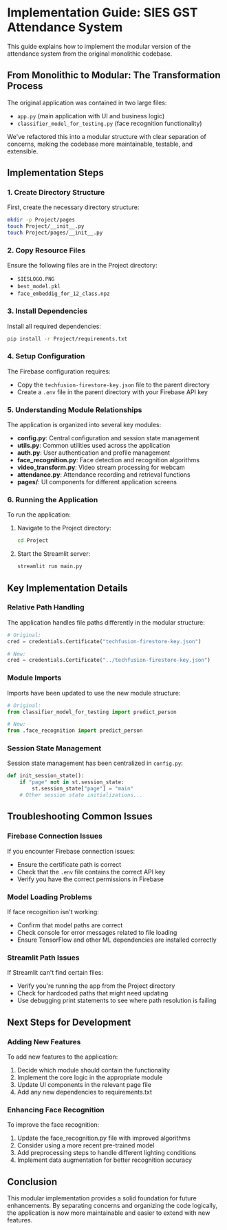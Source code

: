 # Implementation Guide: SIES GST Attendance System

This guide explains how to implement the modular version of the attendance system from the original monolithic codebase.

## From Monolithic to Modular: The Transformation Process

The original application was contained in two large files:
- `app.py` (main application with UI and business logic)
- `classifier_model_for_testing.py` (face recognition functionality)

We've refactored this into a modular structure with clear separation of concerns, making the codebase more maintainable, testable, and extensible.

## Implementation Steps

### 1. Create Directory Structure

First, create the necessary directory structure:

```bash
mkdir -p Project/pages
touch Project/__init__.py
touch Project/pages/__init__.py
```

### 2. Copy Resource Files

Ensure the following files are in the Project directory:
- `SIESLOGO.PNG`
- `best_model.pkl`
- `face_embeddig_for_12_class.npz`

### 3. Install Dependencies

Install all required dependencies:

```bash
pip install -r Project/requirements.txt
```

### 4. Setup Configuration

The Firebase configuration requires:
- Copy the `techfusion-firestore-key.json` file to the parent directory
- Create a `.env` file in the parent directory with your Firebase API key

### 5. Understanding Module Relationships

The application is organized into several key modules:

- **config.py**: Central configuration and session state management
- **utils.py**: Common utilities used across the application
- **auth.py**: User authentication and profile management
- **face_recognition.py**: Face detection and recognition algorithms
- **video_transform.py**: Video stream processing for webcam
- **attendance.py**: Attendance recording and retrieval functions
- **pages/**: UI components for different application screens

### 6. Running the Application

To run the application:

1. Navigate to the Project directory:
   ```bash
   cd Project
   ```

2. Start the Streamlit server:
   ```bash
   streamlit run main.py
   ```

## Key Implementation Details

### Relative Path Handling

The application handles file paths differently in the modular structure:

```python
# Original:
cred = credentials.Certificate("techfusion-firestore-key.json")

# New:
cred = credentials.Certificate("../techfusion-firestore-key.json")
```

### Module Imports

Imports have been updated to use the new module structure:

```python
# Original:
from classifier_model_for_testing import predict_person

# New:
from .face_recognition import predict_person
```

### Session State Management

Session state management has been centralized in `config.py`:

```python
def init_session_state():
    if "page" not in st.session_state:
        st.session_state["page"] = "main"
    # Other session state initializations...
```

## Troubleshooting Common Issues

### Firebase Connection Issues

If you encounter Firebase connection issues:
- Ensure the certificate path is correct
- Check that the `.env` file contains the correct API key
- Verify you have the correct permissions in Firebase

### Model Loading Problems

If face recognition isn't working:
- Confirm that model paths are correct
- Check console for error messages related to file loading
- Ensure TensorFlow and other ML dependencies are installed correctly

### Streamlit Path Issues

If Streamlit can't find certain files:
- Verify you're running the app from the Project directory
- Check for hardcoded paths that might need updating
- Use debugging print statements to see where path resolution is failing

## Next Steps for Development

### Adding New Features

To add new features to the application:

1. Decide which module should contain the functionality
2. Implement the core logic in the appropriate module
3. Update UI components in the relevant page file
4. Add any new dependencies to requirements.txt

### Enhancing Face Recognition

To improve the face recognition:

1. Update the face_recognition.py file with improved algorithms
2. Consider using a more recent pre-trained model
3. Add preprocessing steps to handle different lighting conditions
4. Implement data augmentation for better recognition accuracy

## Conclusion

This modular implementation provides a solid foundation for future enhancements. By separating concerns and organizing the code logically, the application is now more maintainable and easier to extend with new features. 